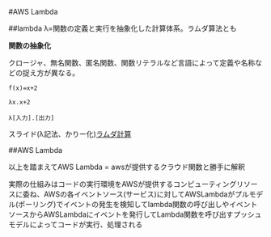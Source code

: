 #AWS Lambda

##lambda
λ=関数の定義と実行を抽象化した計算体系。ラムダ算法とも

**関数の抽象化**

クロージャ、無名関数、匿名関数、関数リテラルなど言語によって定義や名称などの捉え方が異なる。

```
f(x)=x+2

λx.x+2

λ[入力].[出力]
```

スライド(λ記法、かりー化)[ラムダ計算](http://www.slideshare.net/_yingtai/lambda-guide "ラムダ計算")

##AWS Lambda

以上を踏まえてAWS Lambda = awsが提供するクラウド関数と勝手に解釈

実際の仕組みはコードの実行環境をAWSが提供するコンピューティングリソースに委ね、AWSの各イベントソース(サービス)に対してAWSLambdaがプルモデル(ポーリング)でイベントの発生を検知してlambda関数の呼び出しやイベントソースからAWSLambdaにイベントを発行してLambda関数を呼び出すプッシュモデルによってコードが実行、処理される







